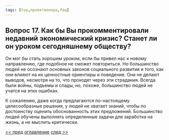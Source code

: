 ```yaml
---
tags: [tvp,проектвенера,faq]
---
```

## Вопрос 17. Как бы Вы прокомментировали недавний экономический кризис? Станет ли он уроком сегодняшнему обществу?

Он мог бы стать хорошим уроком, если бы привел нас к новому направлению, где подобное не сможет повториться. Но большинство людей не осознают основных законов социального развития и того, как они влияют на их ценностные ориентиры и поведение. Они не делают выводов, несмотря на то, что проходят через эти страдания. Всегда были войны, подъемы и спады, но, похоже, большинство людей не учатся на этих ошибках.

К сожалению, даже когда предлагаются по-настоящему целесообразные решения, у людей не хватает знаний, чтобы по достоинству оценить обоснованность этих предложений. Большинство людей обучены выполнять определенные задачи для заработка на жизнь, а не мыслить критически.

[<< пред](Вопрос%2016.%20Каким%20Вам%20представляется%20«переломный%20момент».md) [оглавление](FAQ%20%D0%BF%D0%BE%20%D0%BF%D1%80%D0%BE%D0%B5%D0%BA%D1%82%D1%83%20%C2%AB%D0%92%D0%B5%D0%BD%D0%B5%D1%80%D0%B0%C2%BB.md) [след >>](Вопрос%2018.%20Что%20Вы%20думаете%20о%20«Новом%20мировом%20порядке».md)